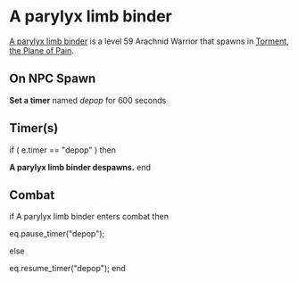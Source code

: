 # A parylyx limb binder



[A parylyx limb binder](/npc/207301) is a level 59 Arachnid Warrior that spawns in [Torment, the Plane of Pain](/zone/207).



## On NPC Spawn

**Set a timer** named *depop* for 600 seconds


## Timer(s)

if ( e.timer == "depop" ) then


**A parylyx limb binder despawns.**
end



## Combat

if  A parylyx limb binder enters combat  then


eq.pause_timer("depop");

else


eq.resume_timer("depop");
end
